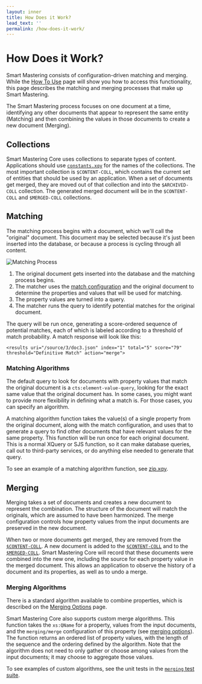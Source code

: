 ```yaml
---
layout: inner
title: How Does it Work?
lead_text: ''
permalink: /how-does-it-work/
---
```


# How Does it Work?

Smart Mastering consists of configuration-driven matching and merging. While
the [How To Use][how-to-use] page will show you how to access this
functionality, this page describes the matching and merging processes that
make up Smart Mastering.

The Smart Mastering process focuses on one document at a time, identifying
any other documents that appear to represent the same entity (Matching) and
then combining the values in those documents to create a new document (Merging).

## Collections

Smart Mastering Core uses collections to separate types of content. Applications
should use [`constants.xqy`][constants] for the names of the collections. The
most important collection is `$CONTENT-COLL`, which contains the current set of
entities that should be used by an application. When a set of documents get
merged, they are moved out of that collection and into the `$ARCHIVED-COLL`
collection. The generated merged document will be in the `$CONTENT-COLL` and
`$MERGED-COLL` collections.

## Matching

The matching process begins with a document, which we'll call the "original"
document. This document may be selected because it's just been inserted into the
database, or because a process is cycling through all content.

![Matching Process](/smart-mastering-core/images/matching.png)

1. The original document gets inserted into the database and the matching
process begins.
2. The matcher uses the [match configuration][match-config] and the original
document to determine the properties and values that will be used for matching.
3. The property values are turned into a query.
4. The matcher runs the query to identify potential matches for the original
document.

The query will be run once, generating a score-ordered sequence of
potential matches, each of which is labeled according to a threshold of match
probability. A match response will look like this:

    <results uri="/source/3/doc3.json" index="1" total="5" score="79" threshold="Definitive Match" action="merge">

### Matching Algorithms

The default query to look for documents with property values that match the
original document is a `cts:element-value-query`, looking for the exact same
value that the original document has. In some cases, you might want to provide
more flexibility in defining what a match is. For those cases, you can specify
an algorithm.

A matching algorithm function takes the value(s) of a single property from the
original document, along with the match configuration, and uses that to generate
a query to find other documents that have relevant values for the same property.
This function will be run once for each original document. This is a normal
XQuery or SJS function, so it can make database queries, call out to third-party
services, or do anything else needed to generate that query.

To see an example of a matching algorithm function, see [zip.xqy][zip.xqy].

## Merging

Merging takes a set of documents and creates a new document to represent the
combination. The structure of the document will match the originals, which are
assumed to have been harmonized. The merge configuration controls how property
values from the input documents are preserved in the new document.

When two or more documents get merged, they are removed from the
[`$CONTENT-COLL`][constants]. A new document is added to the
[`$CONTENT-COLL`][constants] and to the [`$MERGED-COLL`][constants]. Smart
Mastering Core will record that these documents were combined into the new one,
including the source for each property value in the merged document. This allows
an application to observe the history of a document and its properties, as well
as to undo a merge.

### Merging Algorithms

There is a standard algorithm available to combine properties, which is
described on the [Merging Options][merge-config] page.

Smart Mastering Core also supports custom merge algorithms. This function takes
the `xs:QName` for a property, values from the input documents, and the
`merging/merge` configuration of this property (see
[merging options][merge-config]). The function returns an ordered list of
property values, with the length of the sequence and the ordering defined by the
algorithm. Note that the algorithm does not need to only gather or choose among
values from the input documents; it may choose to aggregate those values.

To see examples of custom algorithms, see the unit tests in the [`merging` test
suite][merging-suite].


[how-to-use]: /docs/how-to-use/
[match-config]: /docs/matching-options/
[zip.xqy]: https://github.com/marklogic-community/smart-mastering-core/blob/master/src/main/ml-modules/root/com.marklogic.smart-mastering/algorithms/zip.xqy
[merge-config]: /docs/merging-options/
[constants]: https://github.com/marklogic-community/smart-mastering-core/blob/master/src/main/ml-modules/root/com.marklogic.smart-mastering/constants.xqy
[merging-suite]: https://github.com/marklogic-community/smart-mastering-core/tree/master/src/test/ml-modules/root/test/suites/merging-xml
